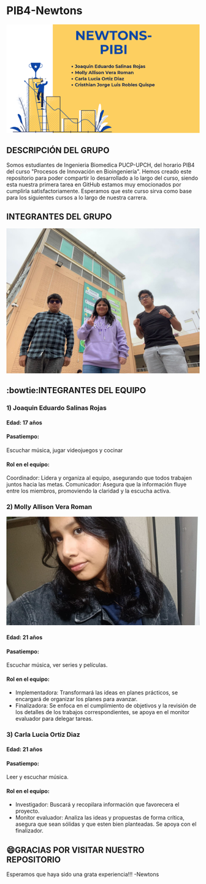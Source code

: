 # PIB4-Newtons
![](https://github.com/mollyvera-lgtm/PIB4-Newtons/blob/main/imagenes/Captura%20de%20pantalla%202025-09-03%20193507.png)
## **DESCRIPCIÓN DEL GRUPO**
Somos estudiantes de Ingenieria Biomedica PUCP-UPCH, del horario PIB4 del curso "Procesos de Innovación en Bioingeniería". Hemos creado este repositorio para poder compartir lo desarrollado a lo largo del curso, siendo esta nuestra primera tarea en GitHub estamos muy emocionados por cumplirla satisfactoriamente. Esperamos que este curso sirva como base para los siguientes cursos a lo largo de nuestra carrera.
## **INTEGRANTES DEL GRUPO**
![](https://github.com/mollyvera-lgtm/PIB4-Newtons/blob/main/imagenes/grupo.jpg) 
## **:bowtie:INTEGRANTES DEL EQUIPO**
### 1) Joaquin Eduardo Salinas Rojas
#### **Edad**: 17 años 
#### **Pasatiempo:**
Escuchar música, jugar videojuegos y cocinar
#### **Rol en el equipo:**
Coordinador: Lidera y organiza al equipo, asegurando que todos trabajen juntos hacia las metas. 
Comunicador: Asegura que la información fluye entre los miembros, promoviendo la claridad y la escucha activa.
### 2) Molly Allison Vera Roman
![](https://github.com/mollyvera-lgtm/PIB4-Newtons/blob/main/imagenes/Molly.jpg)
#### **Edad**: 21 años
#### **Pasatiempo**: 
Escuchar música, ver series y películas.
#### **Rol en el equipo:**
- Implementadora: Transformará las ideas en planes prácticos, se encargará de organizar los planes para avanzar. 
- Finalizadora: Se enfoca en el cumplimiento de objetivos y la revisión de los detalles de los trabajos correspondientes, se apoya en el monitor evaluador para delegar tareas.

### 3) Carla Lucia Ortiz Diaz
#### **Edad:** 21 años
#### **Pasatiempo:** 
Leer y escuchar música.
#### **Rol en el equipo:**
- Investigador: Buscará y recopilara información que favorecera el proyecto.
- Monitor evaluador: Analiza las ideas y propuestas de forma crítica, asegura que sean sólidas y que esten bien planteadas. Se apoya con el finalizador.


## **:smile:GRACIAS POR VISITAR NUESTRO REPOSITORIO**
Esperamos que haya sido una grata experiencia!!! -Newtons

